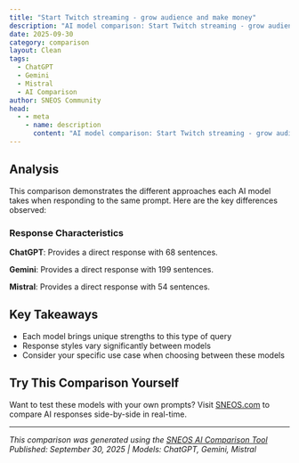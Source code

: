 ```yaml
---
title: "Start Twitch streaming - grow audience and make money"
description: "AI model comparison: Start Twitch streaming - grow audience and make money..."
date: 2025-09-30
category: comparison
layout: Clean
tags:
  - ChatGPT
  - Gemini
  - Mistral
  - AI Comparison
author: SNEOS Community
head:
  - - meta
    - name: description
      content: "AI model comparison: Start Twitch streaming - grow audience and make money..."
---
```


<ChatComparison
  title="Start Twitch streaming - grow audience and make money"
  prompt="Start Twitch streaming - grow audience and make money"
  :responses='{
    "ChatGPT": "Starting Twitch streaming, growing your audience, and eventually making money involves a combination of preparation, consistency, community building, and strategic monetization. Here\u2019s a step-by-step guide to help you get started and succeed:\n\n### Step 1: Prepare Your Streaming Setup\n1. **Choose Your Niche/Content**  \n   Decide what type of content you want to stream: gaming (specific games or genres), IRL (In Real Life) streaming, art, music, tutorials, etc. Pick something you enjoy and are knowledgeable about.\n\n2. **Get the Right Equipment**  \n   - **Computer** with enough power to handle streaming and gaming (if applicable).  \n   - **Streaming software**: OBS Studio (free), Streamlabs OBS, or XSplit.  \n   - **Good internet connection**: at least 5 Mbps upload speed.  \n   - **Microphone**: quality audio is crucial. USB mics like the Blue Yeti are popular for starters.  \n   - **Camera (optional)**: A decent webcam for facecam enhances viewer connection.  \n   - **Lighting**: Good lighting improves video quality.\n\n### Step 2: Set Up Your Twitch Channel\n1. **Create a Twitch account** if you don\u2019t have one.  \n2. **Customize your channel page:**  \n   - Add a profile picture and banner.  \n   - Write a clear, engaging bio.  \n   - Set up panels with info about you, your schedule, social links, and rules.  \n3. **Link social media accounts** (Twitter, Instagram, YouTube) to promote your stream.\n\n### Step 3: Plan Your Content and Schedule\n1. **Create a consistent streaming schedule.**  \n   Inform viewers when you\u2019ll be live so they can plan to watch.  \n2. **Plan content themes or goals for each stream** to keep things engaging.\n\n### Step 4: Start Streaming\n1. Open your streaming software and connect it to your Twitch account.  \n2. Set up scenes (gameplay, facecam, intermission, alerts).  \n3. Start your stream, and engage with the chat actively.  \n4. Be yourself, stay positive, and interact to build your community.\n\n### Step 5: Grow Your Audience\n1. **Engage with your viewers:** Respond to chat, ask questions, make viewers feel welcome.  \n2. **Network with other streamers:** Collaborate, raid, and host others to build cross-audience exposure.  \n3. **Use social media** to share highlights, clips, and schedule announcements.  \n4. **Create clips and highlights** for platforms like YouTube and TikTok to attract viewers.  \n5. **Participate in Twitch communities and forums** related to your niche.\n\n### Step 6: Monetize Your Stream\n1. **Join the Twitch Affiliate Program** (requirements: 50 followers, 500 total minutes broadcast in last 30 days, average 3 concurrent viewers, and 7 unique broadcast days).  \n   - Earn revenue from subscriptions, Bits (Twitch\u2019s virtual currency), and game sales.  \n2. **Become a Twitch Partner** for higher revenue potential once you grow larger.  \n3. **Donations:** Set up PayPal or platforms like Streamlabs/StreamElements for direct donations.  \n4. **Sponsorships and brand deals:** As you grow, brands may reach out to sponsor your channel or products.  \n5. **Merchandise:** Sell your own merchandise through platforms integrated with Twitch.  \n6. **Affiliate marketing:** Promote products or services and earn commissions.\n\n### Step 7: Keep Improving\n1. Analyze your stream stats to see what content works best.  \n2. Upgrade your equipment and stream quality over time.  \n3. Learn from feedback and continually engage your community.\n\n---\n\n### Helpful Tips\n- **Be patient:** Growing takes time; don\u2019t get discouraged by slow growth.  \n- **Stay consistent:** Regular streaming helps retain and grow your audience.  \n- **Focus on community:** People watch for entertainment and connection. Be genuine.  \n- **Avoid burnout:** Stream what you enjoy and take breaks as needed.\n\nIf you need help setting up software or creating content ideas, feel free to ask!",
    "Gemini": "Okay, let\u0027s break down how to start Twitch streaming, grow your audience, and potentially make money. This is a marathon, not a sprint, and requires consistent effort, dedication, and a little bit of luck.\n\n**I. Setting Up Your Foundation**\n\n*   **A. Technical Setup:**\n    *   **1. Hardware:**\n        *   **Computer:** A decent gaming PC is a must for most games. Ensure it meets the recommended specs for the games you want to stream *and* can handle the encoding process. Consider a separate streaming PC for higher quality if your main PC struggles.\n        *   **Webcam:** A good quality webcam is essential for connecting with your audience. Logitech C920 or better is a good starting point. Consider a higher-end camera like the Sony a6000 with a capture card for a professional look later.\n        *   **Microphone:** Invest in a decent microphone. Audio quality is often *more* important than video quality. A USB microphone like the Blue Yeti or Rode NT-USB\u002B is a solid choice.  Consider an XLR microphone and audio interface for even better quality.\n        *   **Headphones/Headset:** Closed-back headphones are crucial for preventing game audio from leaking into your microphone.  Gaming headsets are convenient, but dedicated headphones and a separate microphone often provide better quality.\n        *   **Lighting:** Good lighting makes a *huge* difference.  Ring lights, softboxes, or even just strategically placed lamps can significantly improve your video quality.  Avoid backlighting.\n        *   **Capture Card (Optional):** If you\u0027re streaming console games or using a separate streaming PC, you\u0027ll need a capture card like the Elgato HD60 S\u002B or AverMedia Live Gamer Portable 2 Plus.\n    *   **2. Software:**\n        *   **Streaming Software:** OBS Studio (free and open-source) or Streamlabs Desktop (slightly more user-friendly, but resource-intensive) are the most popular choices.  XSplit is another paid option.\n        *   **Twitch Account:** Create a Twitch account at twitch.tv.\n        *   **Streaming Software Setup:** Configure OBS/Streamlabs Desktop with your Twitch stream key (found in your Twitch dashboard), audio/video inputs, and scene transitions.  Learn the basics of scenes, sources, and overlays.\n        *   **Optional Software:**\n            *   **Chatbot:** Streamlabs Chatbot, StreamElements Bot, or similar bots can automate tasks like welcoming new viewers, running giveaways, and moderating chat.\n            *   **Soundboard:** Use a soundboard application to add fun effects to your stream.\n            *   **Alerts:** Integrate stream alerts (Streamlabs, StreamElements) for follows, subs, donations, etc.\n            *   **Voice Changer:** A voice changer can be fun and allow for unique personalities.\n    *   **3. Internet Connection:** You\u0027ll need a stable and fast internet connection with sufficient *upload* speed.  Twitch recommends at least 3 Mbps upload speed for 720p streaming and higher for 1080p.  Wired connection (Ethernet) is preferred over Wi-Fi.  Run a speed test (speedtest.net) to check your upload speed.\n    *   **4. Testing:** *Always* test your stream setup before going live to a live audience.  Record a short test stream and review the audio and video quality.  Adjust settings as needed.  Consider a \u0022test stream\u0022 to check all of your integrations before a main stream.\n\n*   **B. Twitch Account Setup:**\n    *   **Profile Picture:** Use a clear and professional-looking profile picture.\n    *   **Bio:** Write a concise and engaging bio that tells people who you are and what your stream is about.\n    *   **Panels:** Customize your Twitch panels with information about yourself, your schedule, your games, your social media links, and ways to support you.\n    *   **Alerts \u0026 Overlays:** Design visually appealing alerts and overlays that match your brand.  Keep them clean and non-obtrusive.  Use a consistent color scheme and font.\n\n**II. Content Strategy \u0026 Branding**\n\n*   **A. Defining Your Niche:**\n    *   **What are you passionate about?** Stream what you enjoy.  Authenticity is key.\n    *   **What are you good at?**  Highlight your skills and strengths.\n    *   **What is underserved on Twitch?**  Finding a niche within a larger category can help you stand out.\n    *   **Consider:**\n        *   **Game Choice:** Popular games are competitive, but easier to attract new viewers. Niche games have less competition but a smaller potential audience. Indie games can be a good middle ground.\n        *   **Content Style:** Will you be primarily focused on gameplay, commentary, community interaction, speedrunning, challenges, etc.?\n        *   **Target Audience:** Who are you trying to reach?  What are their interests?\n\n*   **B. Branding:**\n    *   **Stream Name:** Choose a memorable and easy-to-pronounce stream name.  Check for availability on other social media platforms.\n    *   **Visuals:** Develop a consistent visual style for your overlays, alerts, and social media graphics.\n    *   **Personality:** Be yourself!  Develop a unique on-screen persona that resonates with your audience.  Be engaging, entertaining, and genuine.\n    *   **Slogan/Tagline:** A short and catchy phrase that summarizes your stream\u0027s identity.\n\n*   **C. Schedule:**\n    *   **Consistency is key.**  Create a regular streaming schedule and stick to it as much as possible.\n    *   **Promote your schedule.**  Display it prominently on your Twitch panels and social media.\n    *   **Consider time zones.**  Stream at times that are convenient for your target audience.\n    *   **Start small.**  Begin with a few streams per week and gradually increase the frequency as your audience grows.\n\n*   **D. Content Planning:**\n    *   **Don\u0027t just play games.**  Think about what you can do to make your stream more engaging.\n    *   **Set goals for each stream.**  What do you want to accomplish?\n    *   **Plan topics to discuss.**  Prepare questions to ask your audience.\n    *   **Consider themed streams.**  For example, \u0022Retro Gaming Night\u0022 or \u0022Community Game Night.\u0022\n\n**III. Streaming \u0026 Engagement**\n\n*   **A. Going Live:**\n    *   **Promote your stream beforehand.**  Tweet, post on social media, and announce it in your Discord server.\n    *   **Start on time.**  Be punctual and respect your audience\u0027s time.\n    *   **Set a clear title.**  Let viewers know what you\u0027ll be playing and doing.\n    *   **Optimize your Twitch tags.** Use relevant tags to help people find your stream.\n    *   **Use a starting soon screen.**  This gives you time to get organized and allows viewers to trickle in.\n\n*   **B. During the Stream:**\n    *   **Engage with your chat.**  Read and respond to messages promptly.  Acknowledge new viewers.\n    *   **Talk constantly.**  Even if no one is watching, talk about the game, your thoughts, and your day.\n    *   **Be enthusiastic.**  Show your passion for what you\u0027re doing.\n    *   **Be interactive.**  Ask questions, run polls, and involve your audience in the stream.\n    *   **Thank viewers for follows, subs, and donations.**\n    *   **Moderate your chat.**  Enforce your rules and create a positive and welcoming environment.\n    *   **Use emotes and badges.**  These can help build community and reward loyal viewers.\n    *   **Stay positive and avoid negativity.**\n    *   **Don\u0027t be afraid to be yourself.** Authenticity is appealing.\n    *   **Experiment with different types of content:** Try different games, formats, and challenges to see what resonates with your audience.\n\n*   **C. After the Stream:**\n    *   **Thank everyone for watching.**\n    *   **Promote your next stream.**\n    *   **Review your stream.**  Identify areas for improvement.\n    *   **Create highlights and clips.**  Share them on social media to attract new viewers.\n    *   **Engage with your community on Discord and other platforms.**\n\n**IV. Growth \u0026 Networking**\n\n*   **A. Social Media:**\n    *   **Twitter:** Share stream announcements, engage with other streamers, and participate in relevant conversations.\n    *   **YouTube:** Upload highlights, tutorials, and other video content.\n    *   **TikTok:** Create short, engaging videos to promote your stream.\n    *   **Instagram:** Share behind-the-scenes photos and videos.\n    *   **Discord:** Create a community server where viewers can chat, share content, and connect with you.\n\n*   **B. Networking:**\n    *   **Connect with other streamers.**  Support their streams, participate in their communities, and collaborate on content.\n    *   **Join Twitch teams.**  Teams can provide exposure and help you connect with other streamers.\n    *   **Attend online and offline events.**  Meet other streamers and network in person.\n\n*   **C. Twitch Discoverability:**\n    *   **Use relevant tags.**\n    *   **Choose a clear and descriptive stream title.**\n    *   **Stream consistently.**\n    *   **Participate in Twitch events and promotions.**\n    *   **Run giveaways and contests.**\n\n*   **D. Analytics:**\n    *   **Track your progress.**  Use Twitch analytics to monitor your viewer count, chat engagement, and other metrics.\n    *   **Identify what\u0027s working and what\u0027s not.**  Adjust your content strategy accordingly.\n\n**V. Monetization**\n\n*   **A. Twitch Affiliate:**\n    *   **Requirements:**\n        *   50 Followers\n        *   500 total minutes broadcast\n        *   An average of 3 or more concurrent viewers\n        *   7 unique broadcast days\n    *   **Benefits:**\n        *   **Subscriptions:** Viewers can subscribe to your channel for a monthly fee.\n        *   **Bits:** Viewers can cheer with Bits, which are virtual currency they can purchase.\n        *   **Emotes:** You can create custom emotes for your subscribers.\n        *   **Custom Channel Points:** Create custom channel points and rewards.\n\n*   **B. Twitch Partner:**\n    *   **Requirements:** (These are guidelines, and Twitch may consider other factors)\n        *   Stream for 25 hours within the last 30 days.\n        *   Stream on 12 different days within the last 30 days.\n        *   Average 75 viewers (concurrent) over the last 30 days.\n    *   **Benefits:**\n        *   **All Affiliate benefits.**\n        *   **More emote slots.**\n        *   **Subscription revenue share.**\n        *   **Ad revenue share.**\n        *   **Priority support.**\n        *   **Partner badge.**\n\n*   **C. Other Monetization Methods:**\n    *   **Donations:** Use services like Streamlabs or StreamElements to accept donations.\n    *   **Sponsorships:** Partner with brands to promote their products or services.\n    *   **Merchandise:** Sell branded merchandise, such as t-shirts, hoodies, and mugs.\n    *   **Affiliate Marketing:** Promote products or services and earn a commission on sales.\n    *   **YouTube Monetization:** Monetize your YouTube channel by running ads on your videos.\n    *   **Patreon:** Create a Patreon page where fans can support you with monthly pledges.\n\n**VI. Important Tips**\n\n*   **Be patient.**  Building a successful Twitch channel takes time and effort.\n*   **Don\u0027t get discouraged by low viewer counts.**  Everyone starts somewhere.\n*   **Focus on quality over quantity.**  It\u0027s better to have a small but engaged audience than a large but inactive one.\n*   **Have fun!**  If you\u0027re not enjoying yourself, your audience won\u0027t either.\n*   **Stay up-to-date on the latest trends and best practices.**\n*   **Respect Twitch\u0027s Terms of Service and Community Guidelines.**\n\n**Key Takeaways:**\n\n*   **Consistency is paramount.**\n*   **Engagement is crucial.**\n*   **Authenticity is key.**\n*   **Quality matters.**\n*   **Patience is essential.**\n*   **Have fun!**\n\nGood luck with your Twitch journey! Remember to adapt and experiment to find what works best for you.  Don\u0027t be afraid to learn from your mistakes and celebrate your successes!\n",
    "Mistral": "Starting a Twitch stream and growing an audience to make money involves several steps. Here\u0027s a roadmap to help you get started:\n\n### 1. **Set Up Your Twitch Account**\n   - **Create an Account:** Sign up on Twitch.tv.\n   - **Profile Setup:** Customize your profile with a bio, profile picture, and banner.\n   - **Enable Two-Factor Authentication:** For added security.\n\n### 2. **Choose Your Streaming Equipment**\n   - **Computer:** A powerful PC or laptop.\n   - **Webcam:** For face cams.\n   - **Microphone:** A good quality microphone for clear audio.\n   - **Lighting:** Proper lighting to enhance video quality.\n   - **Green Screen:** Optional, but useful for background effects.\n\n### 3. **Select Streaming Software**\n   - **OBS Studio:** Free and widely used.\n   - **Streamlabs OBS:** Integrates with Streamlabs for alerts and overlays.\n   - **XSplit:** Another popular option with a user-friendly interface.\n\n### 4. **Plan Your Content**\n   - **Choose a Niche:** Gaming, IRL, creative, etc.\n   - **Consistent Schedule:** Stream regularly at set times.\n   - **Engaging Content:** Plan interactive and engaging streams.\n\n### 5. **Optimize Your Stream Quality**\n   - **Bitrate:** Ensure a stable bitrate for smooth streaming.\n   - **Resolution:** Choose a resolution that balances quality and performance.\n   - **Frame Rate:** Aim for 30-60 FPS.\n\n### 6. **Promote Your Stream**\n   - **Social Media:** Use platforms like Twitter, Instagram, and Facebook.\n   - **Discord:** Create a community server.\n   - **Collaborations:** Partner with other streamers.\n   - **SEO:** Use relevant keywords in your stream titles and descriptions.\n\n### 7. **Engage with Your Audience**\n   - **Chat Interaction:** Respond to chat messages and engage with viewers.\n   - **Polls and Giveaways:** Use interactive features to keep viewers engaged.\n   - **Community Building:** Foster a sense of community among your viewers.\n\n### 8. **Monetize Your Stream**\n   - **Twitch Affiliate/Partner:** Achieve the requirements to become an affiliate or partner.\n   - **Subscriptions:** Encourage viewers to subscribe.\n   - **Bits:** Viewers can donate bits.\n   - **Donations:** Set up a donation link.\n   - **Merchandise:** Sell branded merchandise.\n   - **Sponsorships:** Partner with brands for sponsored content.\n\n### 9. **Analyze and Improve**\n   - **Stream Analytics:** Use Twitch analytics to understand your audience.\n   - **Feedback:** Listen to viewer feedback and make improvements.\n   - **Continuous Learning:** Stay updated with streaming trends and techniques.\n\n### 10. **Legal and Ethical Considerations**\n   - **Copyright:** Ensure you have the rights to stream the content you are using.\n   - **Community Guidelines:** Follow Twitch\u2019s community guidelines to avoid bans.\n   - **Transparency:** Be transparent with your audience about sponsored content.\n\n### Tips for Growth:\n   - **Consistency:** Stream regularly and stick to a schedule.\n   - **Quality:** Ensure high-quality audio and video.\n   - **Engagement:** Interact with your audience and build a community.\n   - **Networking:** Collaborate with other streamers and engage with the broader Twitch community.\n   - **Patience:** Growing an audience takes time; be patient and persistent.\n\nBy following these steps and continuously improving your content and engagement, you can grow your Twitch audience and start making money from your streams."
  }'
  published-date="22:46"
/>

## Analysis

This comparison demonstrates the different approaches each AI model takes when responding to the same prompt. Here are the key differences observed:

### Response Characteristics

**ChatGPT**: Provides a direct response with 68 sentences. 

**Gemini**: Provides a direct response with 199 sentences. 

**Mistral**: Provides a direct response with 54 sentences. 

## Key Takeaways

- Each model brings unique strengths to this type of query
- Response styles vary significantly between models
- Consider your specific use case when choosing between these models

## Try This Comparison Yourself

Want to test these models with your own prompts? Visit [SNEOS.com](https://sneos.com) to compare AI responses side-by-side in real-time.

---

*This comparison was generated using the [SNEOS AI Comparison Tool](https://sneos.com)*
*Published: September 30, 2025 | Models: ChatGPT, Gemini, Mistral*
